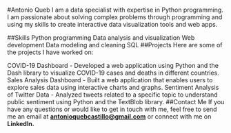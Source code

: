 ######
#Antonio Queb
I am a data specialist with expertise in Python programming. I am passionate about solving complex problems through programming and using my skills to create interactive data visualization tools and web apps.

##Skills
Python programming
Data analysis and visualization
Web development
Data modeling and cleaning
SQL
##Projects
Here are some of the projects I have worked on:

COVID-19 Dashboard - Developed a web application using Python and the Dash library to visualize COVID-19 cases and deaths in different countries.
Sales Analysis Dashboard - Built a web application that enables users to explore sales data using interactive charts and graphs.
Sentiment Analysis of Twitter Data - Analyzed tweets related to a specific topic to understand public sentiment using Python and the TextBlob library.
##Contact Me
If you have any questions or would like to get in touch with me, feel free to send me an email at **antonioquebcastillo@gmail.com** or connect with me on **LinkedIn.**
